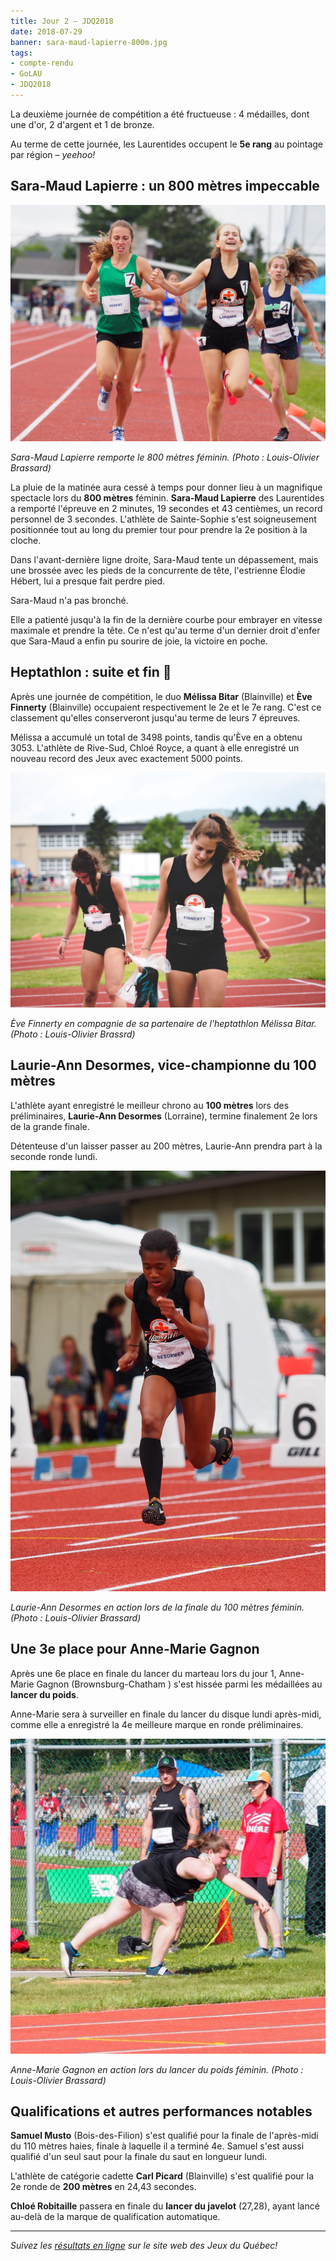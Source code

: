 ```yaml
---
title: Jour 2 – JDQ2018
date: 2018-07-29
banner: sara-maud-lapierre-800m.jpg
tags:
- compte-rendu
- GoLAU
- JDQ2018
---
```


La deuxième journée de compétition a été fructueuse : 4 médailles, dont une d'or, 2 d'argent et 1 de bronze.

<!--more-->

Au terme de cette journée, les Laurentides occupent le **5e rang** au pointage par région – _yeehoo!_

## Sara-Maud Lapierre : un 800 mètres impeccable

![Sara-Maud Lapierre remporte le 800 mètres féminin. (Photo : Louis-Olivier Brassard](/assets/img/2018/sara-maud-lapierre-800m.jpg)

_Sara-Maud Lapierre remporte le 800 mètres féminin. (Photo : Louis-Olivier Brassard)_

La pluie de la matinée aura cessé à temps pour donner lieu à un magnifique spectacle lors du **800 mètres** féminin. **Sara-Maud Lapierre** des Laurentides a remporté l'épreuve en 2 minutes, 19 secondes et 43 centièmes, un record personnel de 3 secondes. L'athlète de Sainte-Sophie s'est soigneusement positionnée tout au long du premier tour pour prendre la 2e position à la cloche.

Dans l'avant-dernière ligne droite, Sara-Maud tente un dépassement, mais une brossée avec les pieds de la concurrente de tête, l'estrienne Élodie Hébert, lui a presque fait perdre pied.

Sara-Maud n'a pas bronché.

Elle a patienté jusqu'à la fin de la dernière courbe pour embrayer en vitesse maximale et prendre la tête. Ce n'est qu'au terme d'un dernier droit d'enfer que Sara-Maud a enfin pu sourire de joie, la victoire en poche.

## Heptathlon : suite et fin 🥈

Après une journée de compétition, le duo **Mélissa Bitar** (Blainville) et **Ève Finnerty** (Blainville) occupaient respectivement le 2e et le 7e rang. C'est ce classement qu'elles conserveront jusqu'au terme de leurs 7 épreuves.

Mélissa a accumulé un total de 3498 points, tandis qu'Ève en a obtenu 3053. L'athlète de Rive-Sud, Chloé Royce, a quant à elle enregistré un nouveau record des Jeux avec exactement 5000 points.

![Ève Finnerty en compagnie de sa partenaire de l'heptathlon Mélissa Bitar. (Photo : Louis-Olivier Brassrd](/assets/img/2018/eve-finnerty-melissa-bitar.jpg)

_Ève Finnerty en compagnie de sa partenaire de l'heptathlon Mélissa Bitar. (Photo : Louis-Olivier Brassrd)_

## Laurie-Ann Desormes, vice-championne du 100 mètres

L'athlète ayant enregistré le meilleur chrono au **100 mètres** lors des préliminaires, **Laurie-Ann Desormes** (Lorraine), termine finalement 2e lors de la grande finale.

Détenteuse d'un laisser passer au 200 mètres, Laurie-Ann prendra part à la seconde ronde lundi.

![Laurie-Ann Desormes en action lors de la finale du 100 mètres féminin. (Photo : Louis-Olivier Brassard](/assets/img/2018/laurie-ann-desormes-100m.jpg)

_Laurie-Ann Desormes en action lors de la finale du 100 mètres féminin. (Photo : Louis-Olivier Brassard)_

## Une 3e place pour Anne-Marie Gagnon

Après une 6e place en finale du lancer du marteau lors du jour 1, Anne-Marie Gagnon (Brownsburg-Chatham ) s'est hissée parmi les médaillées au **lancer du poids**.

Anne-Marie sera à surveiller en finale du lancer du disque lundi après-midi, comme elle a enregistré la 4e meilleure marque en ronde préliminaires.

![Anne-Marie Gagnon en action lors du lancer du poids féminin. (Photo : Louis-Olivier Brassard](/assets/img/2018/anne-marie-gagnon.jpg)

_Anne-Marie Gagnon en action lors du lancer du poids féminin. (Photo : Louis-Olivier Brassard)_

## Qualifications et autres performances notables

**Samuel Musto** (Bois-des-Filion) s'est qualifié pour la finale de l'après-midi du 110 mètres haies, finale à laquelle il a terminé 4e. Samuel s'est aussi qualifié d'un seul saut pour la finale du saut en longueur lundi.

L'athlète de catégorie cadette **Carl Picard** (Blainville) s'est qualifié pour la 2e ronde de **200 mètres** en 24,43 secondes.

**Chloé Robitaille** passera en finale du **lancer du javelot** (27,28), ayant lancé au-delà de la marque de qualification automatique.


---

_Suivez les [résultats en ligne](http://resultats.jeuxduquebec.com/fr/compilation/sport.html?sport=224) sur le site web des Jeux du Québec!_
